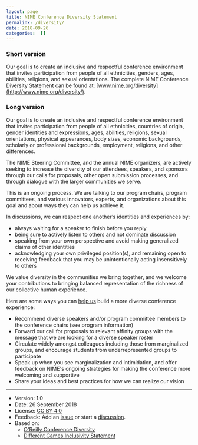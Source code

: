 ```yaml
---
layout: page
title: NIME Conference Diversity Statement
permalink: /diversity/
date: 2018-09-26
categories:  []
---
```


### Short version

Our goal is to create an inclusive and respectful conference environment that invites participation from people of all ethnicities, genders, ages, abilities, religions, and sexual orientations. The complete NIME Conference Diversity Statement can be found at:
[www.nime.org/diversity](http://www.nime.org/diversity/).

### Long version

Our goal is to create an inclusive and respectful conference environment that invites participation from people of all ethnicities, countries of origin, gender identities and expressions, ages, abilities, religions, sexual orientations, physical appearances, body sizes, economic backgrounds, scholarly or professional backgrounds, employment, religions, and other differences.

The NIME Steering Committee, and the annual NIME organizers, are actively seeking to increase the diversity of our attendees, speakers, and sponsors through our calls for proposals, other open submission processes, and through dialogue with the larger communities we serve.

This is an ongoing process. We are talking to our program chairs, program committees, and various innovators, experts, and organizations about this goal and about ways they can help us achieve it.

In discussions, we can respect one another’s identities and experiences by:

* always waiting for a speaker to finish before you reply
* being sure to actively listen to others and not dominate discussion
* speaking from your own perspective and avoid making generalized claims of other identities
* acknowledging your own privileged position(s), and remaining open to receiving feedback that you may be unintentionally acting insensitively to others

We value diversity in the communities we bring together, and we welcome your contributions to bringing balanced representation of the richness of our collective human experience.

Here are some ways you can
[help us](http://www.nime.org/steering) build a more diverse conference experience:

* Recommend diverse speakers and/or program committee members to the conference chairs (see program information) 	
* Forward our call for proposals to relevant affinity groups with the message that we are looking for a diverse speaker roster
* Circulate widely amongst colleagues including those from marginalized groups, and encourage students from underrepresented groups to participate
* Speak up when you see marginalization and intimidation, and offer feedback on NIME's ongoing strategies for making the conference more welcoming and supportive
* Share your ideas and best practices for how we can realize our vision

-------------------------

- Version: 1.0
- Date: 26 September 2018
- License: [CC BY 4.0](https://creativecommons.org/licenses/by/4.0/)
- Feedback: Add an [issue](https://github.com/NIME-conference/nime-website/issues) or start a [discussion](https://forum.nime.org/).
- Based on:
    - [O'Reilly Conference Diversity](https://www.oreilly.com/conferences/diversity.csp)
    - [Different Games Inclusivity Statement](http://goo.gl/Le1QJp)
